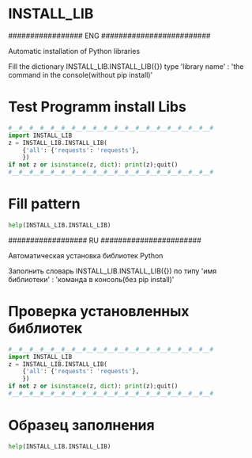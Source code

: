 # INSTALL_LIB
################# ENG #########################

Automatic installation of Python libraries

Fill the dictionary INSTALL_LIB.INSTALL_LIB({}) type 'library name' : 'the command in the console(without pip install)'

<h1>Test Programm install Libs</h1>

```python
#__#__#__#__#__#__#__#__#__#__#__#__#__#__#__#__#__#__#__#
import INSTALL_LIB
z = INSTALL_LIB.INSTALL_LIB(
	{'all': {'requests': 'requests'},
	})
if not z or isinstance(z, dict): print(z);quit()
#__#__#__#__#__#__#__#__#__#__#__#__#__#__#__#__#__#__#__#

```

<h1>Fill pattern</h1>

```python
help(INSTALL_LIB.INSTALL_LIB)
```

    
################## RU #######################

Автоматическая установка библиотек Python

Заполнить словарь INSTALL_LIB.INSTALL_LIB({}) по типу 'имя библиотеки' : 'команда в консоль(без pip install)'

<h1>Проверка установленных библиотек</h1>

```python
#__#__#__#__#__#__#__#__#__#__#__#__#__#__#__#__#__#__#__#
import INSTALL_LIB
z = INSTALL_LIB.INSTALL_LIB(
	{'all': {'requests': 'requests'},
	})
if not z or isinstance(z, dict): print(z);quit()
#__#__#__#__#__#__#__#__#__#__#__#__#__#__#__#__#__#__#__#

```

<h1>Образец заполнения</h1>

```python
help(INSTALL_LIB.INSTALL_LIB)
```
